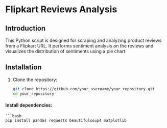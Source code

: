 
# Flipkart Reviews Analysis

## Introduction

This Python script is designed for scraping and analyzing product reviews from a Flipkart URL. It performs sentiment analysis on the reviews and visualizes the distribution of sentiments using a pie chart.

## Installation

1. Clone the repository:

   ```bash
   git clone https://github.com/your_username/your_repository.git
   cd your_repository

  #### Install dependencies:
    ```bash
    pip install pandas requests beautifulsoup4 matplotlib
